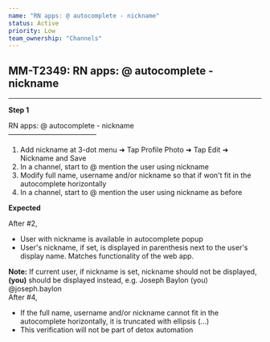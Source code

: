 ```yaml
---
name: "RN apps: @ autocomplete - nickname"
status: Active
priority: Low
team_ownership: "Channels"
---
```


## MM-T2349: RN apps: @ autocomplete - nickname

---

**Step 1**

RN apps: @ autocomplete - nickname\
–––––––––––––––––––––––––

1. Add nickname at 3-dot menu ➜ Tap Profile Photo ➜ Tap Edit ➜ Nickname and Save
2. In a channel, start to @ mention the user using nickname
3. Modify full name, username and/or nickname so that if won't fit in the autocomplete horizontally
4. In a channel, start to @ mention the user using nickname as before

**Expected**

After #2,

- User with nickname is available in autocomplete popup
- User's nickname, if set, is displayed in parenthesis next to the user's display name. Matches functionality of the web app. 

**Note:** If current user, if nickname is set, nickname should not be displayed, **(you)** should be displayed instead, e.g. Joseph Baylon (you) @joseph.baylon\
After #4,

- If the full name, username and/or nickname cannot fit in the autocomplete horizontally, it is truncated with ellipsis (...)
- This verification will not be part of detox automation

